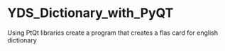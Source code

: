 # YDS_Dictionary_with_PyQT
Using PtQt libraries create a program that creates a flas card for english dictionary
